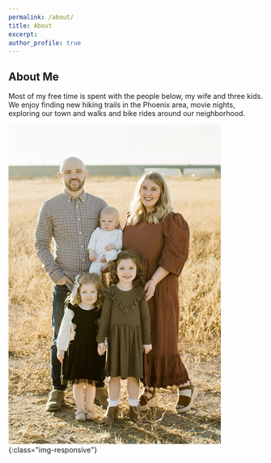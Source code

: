 ```yaml
---
permalink: /about/
title: About
excerpt:
author_profile: true
---
```


About Me
----
Most of my free time is spent with the people below, my wife and three kids. We enjoy finding new hiking trails in the Phoenix area, movie nights, exploring our town and walks and bike rides around our neighborhood.

![family_photo](/images/family.jpg){:class="img-responsive"}
